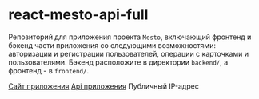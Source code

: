 # react-mesto-api-full
Репозиторий для приложения проекта `Mesto`, включающий фронтенд и бэкенд части приложения со следующими возможностями: авторизации и регистрации пользователей, операции с карточками и пользователями. Бэкенд расположите в директории `backend/`, а фронтенд - в `frontend/`. 
  
<a href="https://mesto.praktikum.karpenko.nomoredomains.xyz/" target="_blank">Сайт приложения</a>
<a href="https://api.praktikum.karpenko.nomoredomains.xyz/" target="_blank">Api приложения</a>
Публичный IP-адрес
